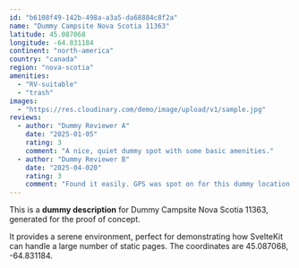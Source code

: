 ```yaml
---
id: "b6108f49-142b-498a-a3a5-da68884c8f2a"
name: "Dummy Campsite Nova Scotia 11363"
latitude: 45.087068
longitude: -64.831184
continent: "north-america"
country: "canada"
region: "nova-scotia"
amenities:
  - "RV-suitable"
  - "trash"
images:
  - "https://res.cloudinary.com/demo/image/upload/v1/sample.jpg"
reviews:
  - author: "Dummy Reviewer A"
    date: "2025-01-05"
    rating: 3
    comment: "A nice, quiet dummy spot with some basic amenities."
  - author: "Dummy Reviewer B"
    date: "2025-04-020"
    rating: 3
    comment: "Found it easily. GPS was spot on for this dummy location."
---
```


This is a **dummy description** for Dummy Campsite Nova Scotia 11363, generated for the proof of concept.

It provides a serene environment, perfect for demonstrating how SvelteKit can handle a large number of static pages. The coordinates are 45.087068, -64.831184.
